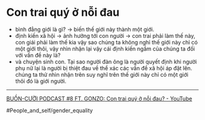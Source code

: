 # Con trai quý ở nỗi đau

- bình đẳng giới là gì? -> biến thế giới này thành một giới.
- định kiến xã hội -> ảnh hưởng tới con người -> con trai phải làm thế này, con giái phải làm thế kia vậy sao chúng ta không nghỉ thế giới này chỉ có một giới thôi, vậy nhìn nhận lại vậy cái định kiến ngầm của chúng ta đối với vấn đề này là?
- và chuyện sinh con. Tại sao người đàn ông là người quyết định khi người phụ nữ lại là người bị thiệt đau về thể xác các vấn đề xã hội áp đặt lên. chúng ta thử nhìn nhận trên suy nghĩ trên thế giới này chỉ có một giới thôi đó là giới người.

---

[BUỒN-CƯỜI PODCAST #8 FT. GONZO: Con trai quý ở nỗi đau? - YouTube](https://www.youtube.com/watch?v=M1v9lL92m7E&list=PLCDQ2PbkrjsCPmGfeMVo5bs2Hl92dZWM6&index=2)

#People_and_self/gender_equality
